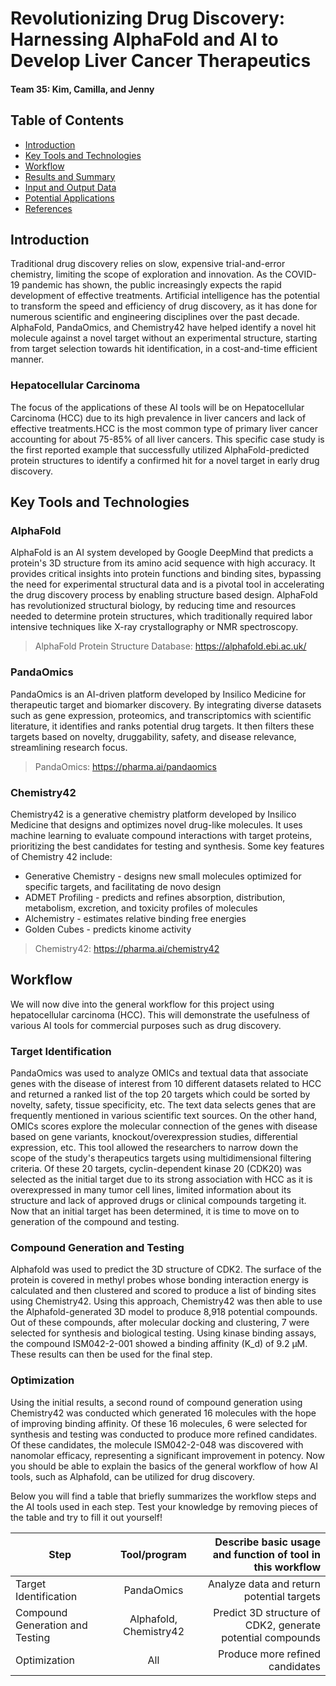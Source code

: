 # Revolutionizing Drug Discovery: Harnessing AlphaFold and AI to Develop Liver Cancer Therapeutics
#### Team 35: Kim, Camilla, and Jenny

## Table of Contents
* [Introduction](#introduction)
* [Key Tools and Technologies](#key-tools-and-technologies)
* [Workflow](#workflow)
* [Results and Summary](#results-and-summary)
* [Input and Output Data](#input-and-output-data)
* [Potential Applications](#potential-applications)
* [References](#references)

## Introduction
Traditional drug discovery relies on slow, expensive trial-and-error chemistry, limiting the scope of exploration and innovation. As the COVID-19 pandemic has shown, the public increasingly expects the rapid development of effective treatments. Artificial intelligence has the potential to transform the speed and efficiency of drug discovery, as it has done for numerous scientific and engineering disciplines over the past decade. AlphaFold, PandaOmics, and Chemistry42 have helped identify a novel hit molecule against a novel target without an experimental structure, starting from target selection towards hit identification, in a cost-and-time efficient manner. 

### Hepatocellular Carcinoma
The focus of the applications of these AI tools will be on Hepatocellular Carcinoma (HCC) due to its high prevalence in liver cancers and lack of effective treatments.HCC is the most common type of primary liver cancer accounting for about 75-85% of all liver cancers. This specific case study is the first reported example that successfully utilized AlphaFold-predicted protein structures to identify a confirmed hit for a novel target in early drug discovery. 

## Key Tools and Technologies

### AlphaFold

AlphaFold is an AI system developed by Google DeepMind that predicts a protein's 3D structure from its amino acid sequence with high accuracy. It provides critical insights into protein functions and binding sites, bypassing the need for experimental structural data and is a pivotal tool in accelerating the drug discovery process by enabling structure based design. AlphaFold has revolutionized structural biology, by reducing time and resources needed to determine protein structures, which traditionally required labor intensive techniques like X-ray crystallography or NMR spectroscopy. 

> AlphaFold Protein Structure Database: https://alphafold.ebi.ac.uk/

### PandaOmics

PandaOmics is an AI-driven platform developed by Insilico Medicine for therapeutic target and biomarker discovery. By integrating diverse datasets such as gene expression, proteomics, and transcriptomics with scientific literature, it identifies and ranks potential drug targets. It then filters these targets based on novelty, druggability, safety, and disease relevance, streamlining research focus. 

> PandaOmics: https://pharma.ai/pandaomics

### Chemistry42

Chemistry42 is a generative chemistry platform developed by Insilico Medicine that designs and optimizes novel drug-like molecules. It uses machine learning to evaluate compound interactions with target proteins, prioritizing the best candidates for testing and synthesis. 
Some key features of Chemistry 42 include: 
- Generative Chemistry - designs new small molecules optimized for specific targets, and facilitating de novo design
- ADMET Profiling - predicts and refines absorption, distribution, metabolism, excretion, and toxicity profiles of molecules
- Alchemistry - estimates relative binding free energies
- Golden Cubes - predicts kinome activity

> Chemistry42: https://pharma.ai/chemistry42


## Workflow
We will now dive into the general workflow for this project using hepatocellular carcinoma (HCC). 
This will demonstrate the usefulness of various AI tools for commercial purposes such as drug discovery.

### Target Identification
PandaOmics was used to analyze OMICs and textual data that associate genes with the disease of interest from 10 different datasets related to HCC and returned a ranked list of the top 20 
targets which could be sorted by novelty, safety, tissue specificity, etc.
The text data selects genes that are frequently mentioned in various scientific text sources. On the other hand, OMICs scores explore the molecular connection of the genes with disease 
based on gene variants, knockout/overexpression studies, differential expression, etc.
This tool allowed the researchers to narrow down the scope of the study's therapeutics targets using multidimensional filtering criteria. Of these 20 targets, cyclin-dependent 
kinase 20 (CDK20) was selected as the initial target due to its strong association with HCC as it is overexpressed in many tumor cell lines, limited information about its structure and lack of approved drugs or 
clinical compounds targeting it. Now that an initial target has been determined, it is time to move on to generation of the compound and testing.

### Compound Generation and Testing
Alphafold was used to predict the 3D structure of CDK2. The surface of the protein is covered in methyl probes whose bonding interaction energy is calculated and then clustered and scored to produce a list of binding sites using Chemistry42. Using this approach, Chemistry42 was then able to use the Alphafold-generated 3D model to produce 8,918 potential compounds. Out of these compounds, after molecular docking and clustering, 7 were selected for 
synthesis and biological testing. Using kinase binding assays, the compound ISM042-2-001 showed a binding affinity (K_d) of 9.2 μM. These results can then be used for the final step.

### Optimization
Using the initial results, a second round of compound generation using Chemistry42 was conducted which generated 16 molecules with the hope of improving binding affinity. Of these 16 molecules, 6 were selected for synthesis and testing was conducted to produce more refined candidates. Of these candidates, the molecule ISM042-2-048 
was discovered with nanomolar efficacy, representing a significant improvement in potency. Now you should be able to explain the basics of the general workflow of how AI tools, such as
Alphafold, can be utilized for drug discovery. 

Below you will find a table that briefly summarizes the workflow steps and the AI tools used in each step. Test your knowledge by removing pieces of the table and try to fill it out
yourself!

| Step | Tool/program | Describe basic usage and function of tool in this workflow                |
|-----------|:----------------:|----:              |
| Target Identification   | PandaOmics           | Analyze data and return potential targets         |
| Compound Generation and Testing  | Alphafold, Chemistry42        | Predict 3D structure of CDK2, generate potential compounds |
| Optimization    | All              | Produce more refined candidates |
